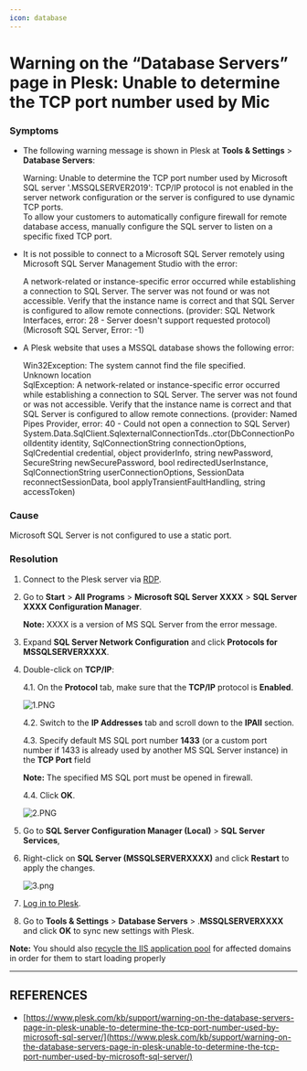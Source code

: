 ```yaml
---
icon: database
---
```


# Warning on the “Database Servers” page in Plesk: Unable to determine the TCP port number used by Mic

### Symptoms <a href="#h_01ht5cf407p0emckyrfew7wz33" id="h_01ht5cf407p0emckyrfew7wz33"></a>

*   The following warning message is shown in Plesk at **Tools & Settings** > **Database Servers**:

    Warning: Unable to determine the TCP port number used by Microsoft SQL server '.MSSQLSERVER2019': TCP/IP protocol is not enabled in the server network configuration or the server is configured to use dynamic TCP ports.\
    To allow your customers to automatically configure firewall for remote database access, manually configure the SQL server to listen on a specific fixed TCP port.
*   It is not possible to connect to a Microsoft SQL Server remotely using Microsoft SQL Server Management Studio with the error:

    A network-related or instance-specific error occurred while establishing a connection to SQL Server. The server was not found or was not accessible. Verify that the instance name is correct and that SQL Server is configured to allow remote connections. (provider: SQL Network Interfaces, error: 28 - Server doesn't support requested protocol) (Microsoft SQL Server, Error: -1)
*   A Plesk website that uses a MSSQL database shows the following error:

    Win32Exception: The system cannot find the file specified.\
    Unknown location\
    SqlException: A network-related or instance-specific error occurred while establishing a connection to SQL Server. The server was not found or was not accessible. Verify that the instance name is correct and that SQL Server is configured to allow remote connections. (provider: Named Pipes Provider, error: 40 - Could not open a connection to SQL Server)\
    System.Data.SqlClient.SqlexternalConnectionTds..ctor(DbConnectionPoolIdentity identity, SqlConnectionString connectionOptions, SqlCredential credential, object providerInfo, string newPassword, SecureString newSecurePassword, bool redirectedUserInstance, SqlConnectionString userConnectionOptions, SessionData reconnectSessionData, bool applyTransientFaultHandling, string accessToken)

### Cause <a href="#h_01ht5cf407pzfndb4102k4b2pw" id="h_01ht5cf407pzfndb4102k4b2pw"></a>

Microsoft SQL Server is not configured to use a static port.

### Resolution <a href="#h_01ht5cf407zdtvd07gerwe3nny" id="h_01ht5cf407zdtvd07gerwe3nny"></a>

1. Connect to the Plesk server via [RDP](https://support.plesk.com/hc/en-us/articles/12377247797271).
2.  Go to **Start** > **All Programs** > **Microsoft SQL Server XXXX** > **SQL Server XXXX Configuration Manager**.

    **Note:** XXXX is a version of MS SQL Server from the error message.
3. Expand **SQL Server Network Configuration** and click **Protocols for MSSQLSERVERXXXX**.
4.  Double-click on **TCP/IP**:

    4.1. On the **Protocol** tab, make sure that the **TCP/IP** protocol is **Enabled**.

    ![1.PNG](https://support.plesk.com/hc/article_attachments/22426663772439)

    4.2. Switch to the **IP Addresses** tab and scroll down to the **IPAll** section.

    4.3. Specify default MS SQL port number **1433** (or a custom port number if 1433 is already used by another MS SQL Server instance) in the **TCP Port** field

    **Note:** The specified MS SQL port must be opened in firewall.

    4.4. Click **OK**.

    ![2.PNG](https://support.plesk.com/hc/article_attachments/22426675822103)
5. Go to **SQL Server Configuration Manager (Local)** > **SQL Server Services**,
6.  Right-click on **SQL Server (MSSQLSERVERXXXX)** and click **Restart** to apply the changes.

    ![3.png](https://support.plesk.com/hc/article_attachments/22426663790615)
7. [Log in to Plesk](https://support.plesk.com/hc/en-us/articles/12377667582743).
8. Go to **Tools & Settings** > **Database Servers** > .**MSSQLSERVERXXXX** and click **OK** to sync new settings with Plesk.

**Note:** You should also [recycle the IIS application pool](https://docs.plesk.com/en-US/obsidian/administrator-guide/web-servers/iis-web-server-windows/iis-application-pool.60323/) for affected domains in order for them to start loading properly



***

## REFERENCES

* [https://www.plesk.com/kb/support/warning-on-the-database-servers-page-in-plesk-unable-to-determine-the-tcp-port-number-used-by-microsoft-sql-server/](https://www.plesk.com/kb/support/warning-on-the-database-servers-page-in-plesk-unable-to-determine-the-tcp-port-number-used-by-microsoft-sql-server/)
